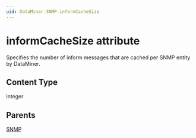 ```yaml
---
uid: DataMiner.SNMP-informCacheSize
---
```


# informCacheSize attribute

Specifies the number of inform messages that are cached per SNMP entity by DataMiner.

## Content Type

integer

## Parents

[SNMP](xref:DataMiner.SNMP)
